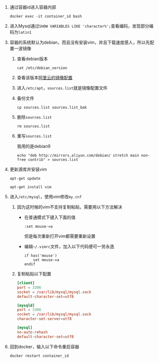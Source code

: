1. 通过容器id进入容器内部

   ```shell
   docker exec -it container_id bash
   ```

2. 进入Mysql通过`SHOW VARIABLES LIKE 'character%';`查看编码，发现部分编码为`latin1`

3. 容器的系统默认为debian，而且没有安装vim，并且下载速度感人，所以先配置一波镜像

   1. 查看debian版本

      ```shell
      cat /etc/debian_version
      ```

   2. 查看该版本[阿里云的镜像配置](https://developer.aliyun.com/mirror/)

   3. 进入`/etc/apt`，`sources.list`就是镜像配置文件

   4. 备份文件

      ```shell
      cp sources.list sources.list_bak
      ```

   5. 删除`sources.list`

      ```shell
      rm sources.list
      ```

   6. 重写`sources.list`

      我用的是debian9

      ```shell
      echo "deb http://mirrors.aliyun.com/debian/ stretch main non-free contrib" > sources.list
      ```

4. 更新源库并安装vim

   ```shell
   apt-get update
   ```

   ```shell
   apt-get install vim
   ```

5. 进入`/etc/mysql`，使用vim修改`my.cnf`

   1. 因为这时候的vim不支持复制粘贴，需要用以下方法解决

      - 在普通模式下键入下面的值

         ```shell
         :set mouse-=a
         ```

         但是每次重新打开vim都需要重新设置

      - 编辑`~/.vimrc`文件，加入以下代码便可一劳永逸

         ```shell
         if has('mouse')
             set mouse-=a 
         endif
         ```

   2. 复制粘贴以下配置

      ```cnf
      [client]
      port = 3306
      socket = /var/lib/mysql/mysql.sock
      default-character-set=utf8
      
      [mysqld]
      port = 3306
      socket = /var/lib/mysql/mysql.sock
      character-set-server=utf8
      
      [mysql]
      no-auto-rehash
      default-character-set=utf8
      ```

6. 回到docker，输入以下命令重启容器

   ```shell
   docker restart container_id
   ```

   

